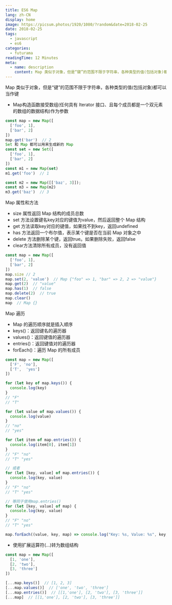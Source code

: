 ```yaml
---
title: ES6 Map
lang: zh-CN
display: home
image: https://picsum.photos/1920/1080/?random&date=2018-02-25
date: 2018-02-25
tags:
  - javascript
  - es6
categories:
  - futurama
readingTime: 12 Minutes
meta:
  - name: description
    content: Map 类似于对象，但是“键”的范围不限于字符串，各种类型的值(包括对象)都可以当作键
--- 
```


Map 类似于对象，但是“键”的范围不限于字符串，各种类型的值(包括对象)都可以当作键
- Map构造函数接受数组(任何具有 Iterator 接口、且每个成员都是一个双元素的数组的数据结构)作为参数

<!-- more -->

``` js
const map = new Map([
  ['foo', 1],
  ['bar', 2]
])
map.get('bar')  // 2
Set 和 Map 都可以用来生成新的 Map
const set = new Set([
  ['foo', 1],
  ['bar', 2]
])
const m1 = new Map(set)
m1.get('foo')  // 1

const m2 = new Map([['baz', 3]]);
const m3 = new Map(m2)
m3.get('baz')  // 3
```

Map 属性和方法
- size 属性返回 Map 结构的成员总数
- set 方法设置键名key对应的键值为value，然后返回整个 Map 结构
- get 方法读取key对应的键值，如果找不到key，返回undefined
- has 方法返回一个布尔值，表示某个键是否在当前 Map 对象之中
- delete 方法删除某个键，返回true。如果删除失败，返回false
- clear方法清除所有成员，没有返回值
``` js
const map = new Map([
  ['foo', 1],
  ['bar', 2]
])
map.size // 2
map.set(2, 'value')  // Map {"foo" => 1, "bar" => 2, 2 => "value"}
map.get(2)  // "value"
map.has(1)  // false
map.delete(2)  // true
map.clear()
map  // Map {}
```

Map 遍历
- Map 的遍历顺序就是插入顺序
- keys()：返回键名的遍历器
- values()：返回键值的遍历器
- entries()：返回键值对的遍历器
- forEach()：遍历 Map 的所有成员
``` js
const map = new Map([
  ['F', 'no'],
  ['T',  'yes']
])

for (let key of map.keys()) {
  console.log(key)
}
// "F"
// "T"

for (let value of map.values()) {
  console.log(value)
}
// "no"
// "yes"

for (let item of map.entries()) {
  console.log(item[0], item[1])
}
// "F" "no"
// "T" "yes"

// 或者
for (let [key, value] of map.entries()) {
  console.log(key, value)
}
// "F" "no"
// "T" "yes"

// 等同于使用map.entries()
for (let [key, value] of map) {
  console.log(key, value)
}
// "F" "no"
// "T" "yes"

map.forEach((value, key, map) => console.log("Key: %s, Value: %s", key, value))
```

- 使用扩展运算符(...)转为数组结构
``` js
const map = new Map([
  [1, 'one'],
  [2, 'two'],
  [3, 'three']
])

[...map.keys()]  // [1, 2, 3]
[...map.values()]  // ['one', 'two', 'three']
[...map.entries()]  // [[1,'one'], [2, 'two'], [3, 'three']]
[...map]  // [[1,'one'], [2, 'two'], [3, 'three']]
```